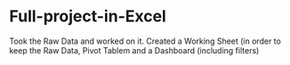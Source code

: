 # Full-project-in-Excel
Took the Raw Data and worked on it.
Created a Working Sheet (in order to keep the Raw Data, Pivot Tablem and a Dashboard (including filters)
